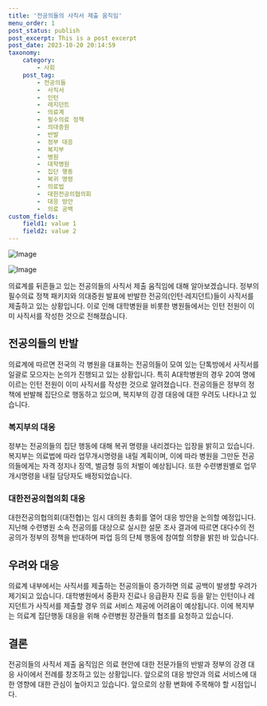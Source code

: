 ```yaml
---
title: '전공의들의 사직서 제출 움직임'
menu_order: 1
post_status: publish
post_excerpt: This is a post excerpt
post_date: 2023-10-20 20:14:59
taxonomy:
    category:
        - 사회
    post_tag:
        - 전공의들
        -  사직서
        -  인턴
        -  레지던트
        -  의료계
        -  필수의료 정책
        -  의대증원
        -  반발
        -  정부 대응
        -  복지부
        -  병원
        -  대학병원
        -  집단 행동
        -  복귀 명령
        -  의료법
        -  대한전공의협의회
        -  대응 방안
        -  의료 공백
custom_fields:
    field1: value 1
    field2: value 2
---
```


![Image](https://imgnews.pstatic.net/image/003/2024/02/07/NISI20240207_0001476326_web_20240207103155_20240207105521229.jpg?type=w647)

![Image](https://imgnews.pstatic.net/image/003/2024/02/07/NISI20240207_0001476260_web_20240207100010_20240207105521231.jpg?type=w647)


의료계를 뒤흔들고 있는 전공의들의 사직서 제출 움직임에 대해 알아보겠습니다. 정부의 필수의료 정책 패키지와 의대증원 발표에 반발한 전공의(인턴·레지던트)들이 사직서를 제출하고 있는 상황입니다. 이로 인해 대학병원을 비롯한 병원들에서는 인턴 전원이 이미 사직서를 작성한 것으로 전해졌습니다.

## 전공의들의 반발

의료계에 따르면 전국의 각 병원을 대표하는 전공의들이 모여 있는 단톡방에서 사직서를 일괄로 모으자는 논의가 진행되고 있는 상황입니다. 특히 A대학병원의 경우 20여 명에 이르는 인턴 전원이 이미 사직서를 작성한 것으로 알려졌습니다. 전공의들은 정부의 정책에 반발해 집단으로 행동하고 있으며, 복지부의 강경 대응에 대한 우려도 나타나고 있습니다.

### 복지부의 대응

정부는 전공의들의 집단 행동에 대해 복귀 명령을 내리겠다는 입장을 밝히고 있습니다. 복지부는 의료법에 따라 업무개시명령을 내릴 계획이며, 이에 따라 병원을 그만둔 전공의들에게는 자격 정지나 징역, 벌금형 등의 처벌이 예상됩니다. 또한 수련병원별로 업무개시명령을 내릴 담당자도 배정되었습니다.

### 대한전공의협의회 대응

대한전공의협의회(대전협)는 임시 대의원 총회를 열어 대응 방안을 논의할 예정입니다. 지난해 수련병원 소속 전공의를 대상으로 실시한 설문 조사 결과에 따르면 대다수의 전공의가 정부의 정책을 반대하며 파업 등의 단체 행동에 참여할 의향을 밝힌 바 있습니다.

## 우려와 대응

의료계 내부에서는 사직서를 제출하는 전공의들이 증가하면 의료 공백이 발생할 우려가 제기되고 있습니다. 대학병원에서 중환자 진료나 응급환자 진료 등을 맡는 인턴이나 레지던트가 사직서를 제출할 경우 의료 서비스 제공에 어려움이 예상됩니다. 이에 복지부는 의료계 집단행동 대응을 위해 수련병원 장관들의 협조를 요청하고 있습니다.

## 결론

전공의들의 사직서 제출 움직임은 의료 현안에 대한 전문가들의 반발과 정부의 강경 대응 사이에서 전례를 창조하고 있는 상황입니다. 앞으로의 대응 방안과 의료 서비스에 대한 영향에 대한 관심이 높아지고 있습니다. 앞으로의 상황 변화에 주목해야 할 시점입니다.
